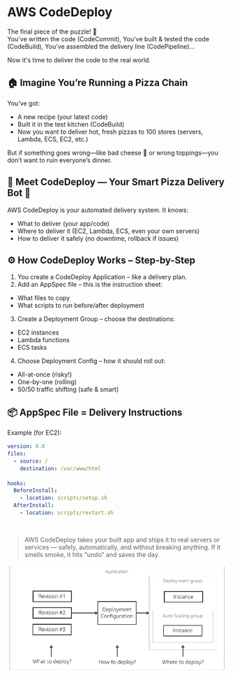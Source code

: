 # AWS CodeDeploy
The final piece of the puzzle! 🧩 <br>
You've written the code (CodeCommit),
You've built & tested the code (CodeBuild),
You've assembled the delivery line (CodePipeline)...

Now it's time to deliver the code to the real world.

## 🏠 Imagine You’re Running a Pizza Chain
You’ve got:
- A new recipe (your latest code)
- Built it in the test kitchen (CodeBuild)
- Now you want to deliver hot, fresh pizzas to 100 stores (servers, Lambda, ECS, EC2, etc.)

But if something goes wrong—like bad cheese 🧀 or wrong toppings—you don’t want to ruin everyone’s dinner.

## 🤖 Meet CodeDeploy — Your Smart Pizza Delivery Bot 🍕
AWS CodeDeploy is your automated delivery system. It knows:
- What to deliver (your app/code)
- Where to deliver it (EC2, Lambda, ECS, even your own servers)
- How to deliver it safely (no downtime, rollback if issues)

## ⚙️ How CodeDeploy Works – Step-by-Step
1.  You create a CodeDeploy Application – like a delivery plan.
2.  Add an AppSpec file – this is the instruction sheet:
- What files to copy
- What scripts to run before/after deployment
3.  Create a Deployment Group – choose the destinations:
- EC2 instances
- Lambda functions
- ECS tasks
4.  Choose Deployment Config – how it should roll out:
-  All-at-once (risky!)
-  One-by-one (rolling)
-  50/50 traffic shifting (safe & smart)

## 📦 AppSpec File = Delivery Instructions
Example (for EC2):
```yml
version: 0.0
files:
  - source: /
    destination: /var/www/html

hooks:
  BeforeInstall:
    - location: scripts/setup.sh
  AfterInstall:
    - location: scripts/restart.sh
```
<br>

> AWS CodeDeploy takes your built app and ships it to real servers or services — safely, automatically, and without breaking anything. If it smells smoke, it hits “undo” and saves the day.


![image alt](https://github.com/SereneSyntax04/DevOps-on-AWS/blob/89f61adde4c2f943cfdeddbd34c0e9b750e0d105/images/codedeploy.png)
